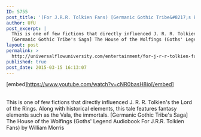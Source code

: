 ```yaml
---
ID: 5755
post_title: '(For J.R.R. Tolkien Fans) [Germanic Gothic Tribe&#8217;s Epic Tales] The House of the Wolfings,'
author: UfU
post_excerpt: |
  This is one of few fictions that directly influenced J. R. R. Tolkien's the Lord of the Rings. Along with historical elements, this tale features fantasy elements such as the Vala, the immortals.
  [Germanic Gothic Tribe's Saga] The House of the Wolfings (Goths' Legend Audiobook For J.R.R. Tolkien Fans) by William Morris
layout: post
permalink: >
  http://universalflowuniversity.com/entertainment/for-j-r-r-tolkien-fans-germanic-gothic-tribes-epic-tales-the-house-of-the-wolfings/
published: true
post_date: 2015-03-15 16:13:07
---
```

[embed]https://www.youtube.com/watch?v=cNR0basH8io[/embed]</br></br>
<p>This is one of few fictions that directly influenced J. R. R. Tolkien's the Lord of the Rings. Along with historical elements, this tale features fantasy elements such as the Vala, the immortals.
[Germanic Gothic Tribe's Saga] The House of the Wolfings (Goths' Legend Audiobook For J.R.R. Tolkien Fans) by William Morris</p>